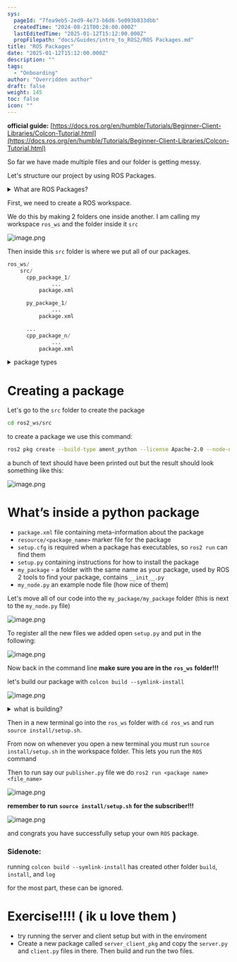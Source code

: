 ```yaml
---
sys:
  pageId: "7fea9eb5-2ed9-4e73-b6d6-5e093b833dbb"
  createdTime: "2024-08-21T00:28:00.000Z"
  lastEditedTime: "2025-01-12T15:12:00.000Z"
  propFilepath: "docs/Guides/intro_to_ROS2/ROS Packages.md"
title: "ROS Packages"
date: "2025-01-12T15:12:00.000Z"
description: ""
tags:
  - "Onboarding"
author: "Overridden author"
draft: false
weight: 145
toc: false
icon: ""
---
```


**official guide:** [https://docs.ros.org/en/humble/Tutorials/Beginner-Client-Libraries/Colcon-Tutorial.html](https://docs.ros.org/en/humble/Tutorials/Beginner-Client-Libraries/Colcon-Tutorial.html)

So far we have made multiple files and our folder is getting messy.

Let's structure our project by using ROS Packages.

<details>

<summary>What are ROS Packages?</summary>

ROS Packages are, as the name implies, packages of code that are highly sharable between ROS developers.

They consist of a folder, `package.xml` file, and source code

```python
      cpp_package_1/
		      ... imagine much code files here ..
          package.xml
```

</details>

First, we need to create a ROS workspace.

We do this by making 2 folders one inside another. I am calling my workspace `ros_ws` and the folder inside it `src`

![image.png](https://prod-files-secure.s3.us-west-2.amazonaws.com/d518164a-d88e-44d1-a4ee-3adb3bd8bce0/70706947-fd18-4537-a67b-e12946812d31/image.png?X-Amz-Algorithm=AWS4-HMAC-SHA256&X-Amz-Content-Sha256=UNSIGNED-PAYLOAD&X-Amz-Credential=ASIAZI2LB466ZLNBXZ74%2F20250329%2Fus-west-2%2Fs3%2Faws4_request&X-Amz-Date=20250329T220702Z&X-Amz-Expires=3600&X-Amz-Security-Token=IQoJb3JpZ2luX2VjEBYaCXVzLXdlc3QtMiJHMEUCIDT2O6gck9Os%2BJZYFQFMfHMttoSR189KwT6yWirJU0A5AiEA4C8rS473E%2Br3w8MvKFO0ajH7MXw3UTABuPfRcbaH7Qoq%2FwMIfxAAGgw2Mzc0MjMxODM4MDUiDK9IZoTFz%2FwTu7GoBircAxxIrTZvykmeKZ7lhF6%2B%2Fv0nJgEayCOrf5WIespKpHYpyVBhhOCpbIPiS3jSg8%2FHhCfvvLx3DXDK05CDBcRwlqX92y7L7lmInYGOAfCm3PoAwXunw0hXa858g3UhBBKO6T9%2BzTAVpm%2BfvtB%2BF8VdKRawPVWlWIA2C%2BdoJoipKx4KcYaZ17lr%2BEMbUFU%2FcGv0kEsJpf2HdSSBoBdpYMn31VuxBEBiBKKXVqlzAB%2Fvm6SOoTqzUS6AhhFwHt2GnNyt6grsGSy0yB21%2FwTXFs2Mcj8ei7WFtsBkhoArO0yBjEJDKouoLgEPYZCy%2BNcwgkhgXLzBd%2BLZjrpHqBvb5gGbunzqw2cEDLLBVoE1dvz6aqYydhewCDFgBpPqhp8StfHVdyHl3XIbJhRpA1deubl8G9wjBhO%2BxEDp1g41ydUqWoYxYlkC8un4TI8OFJ%2Bcq9im9EURy51EOpjsce4Gw1qSzto2N2IaCZw3RhZYwHsyrZilYklcVe3x%2BOdz03hyMzmUJXvzRaFrCR%2BRqdGSPvj%2BQ0LdUDvCxNtmZVtBVOBpwmQNGPgSEr9676dDKNTXZvofezLPuGPj7srTdIEaIYB3g2rxaBu4sC0cM8yj8qdukI9on1BGoKlMlxhckm2uMIrdob8GOqUBc9Ymgj8RHxug%2FaWW1AEuMt6XICTUyE1JhOLwWuMYCp%2FqufkM0FkpSifwrHi0hWimZGaNZMXW9FJ2bTu70qmaDDreYW0HtGHDMgFfq53Bw%2F4w8ZXDbvKLVx3DpikdXyOE%2Bf1soypBguhZGjl5cWicmV5zGPw3mNPB1vFSp5bxA6cu6yAzM5ySM6meKUo6FuOFSiOiSXJRvDaDgZ9Zgt5jOeshuVaM&X-Amz-Signature=86c8502f107ae6db2aac53270c4be7b16252189e60faf88b827f10c90b7f8e05&X-Amz-SignedHeaders=host&x-id=GetObject)

Then inside this `src` folder is where we put all of our packages.

```python
ros_ws/
    src/
      cpp_package_1/
		      ...
          package.xml

      py_package_1/
		      ...
          package.xml

      ...
      cpp_package_n/
		      ...
          package.xml

```

<details>

<summary>package types</summary>

packages can be either `C++` or python.

the intern file structure is different for each but for this guide we will stick to creating python packages

</details>

# Creating a package

Let's go to the `src` folder to create the package

```bash
cd ros2_ws/src
```

to create a package we use this command:

```bash
ros2 pkg create --build-type ament_python --license Apache-2.0 --node-name my_node my_package
```

a bunch of text should have been printed out but the result should look something like this:

![image.png](https://prod-files-secure.s3.us-west-2.amazonaws.com/d518164a-d88e-44d1-a4ee-3adb3bd8bce0/e6cf1e3f-8512-4a3e-b131-079f800bf3e8/image.png?X-Amz-Algorithm=AWS4-HMAC-SHA256&X-Amz-Content-Sha256=UNSIGNED-PAYLOAD&X-Amz-Credential=ASIAZI2LB466ZLNBXZ74%2F20250329%2Fus-west-2%2Fs3%2Faws4_request&X-Amz-Date=20250329T220702Z&X-Amz-Expires=3600&X-Amz-Security-Token=IQoJb3JpZ2luX2VjEBYaCXVzLXdlc3QtMiJHMEUCIDT2O6gck9Os%2BJZYFQFMfHMttoSR189KwT6yWirJU0A5AiEA4C8rS473E%2Br3w8MvKFO0ajH7MXw3UTABuPfRcbaH7Qoq%2FwMIfxAAGgw2Mzc0MjMxODM4MDUiDK9IZoTFz%2FwTu7GoBircAxxIrTZvykmeKZ7lhF6%2B%2Fv0nJgEayCOrf5WIespKpHYpyVBhhOCpbIPiS3jSg8%2FHhCfvvLx3DXDK05CDBcRwlqX92y7L7lmInYGOAfCm3PoAwXunw0hXa858g3UhBBKO6T9%2BzTAVpm%2BfvtB%2BF8VdKRawPVWlWIA2C%2BdoJoipKx4KcYaZ17lr%2BEMbUFU%2FcGv0kEsJpf2HdSSBoBdpYMn31VuxBEBiBKKXVqlzAB%2Fvm6SOoTqzUS6AhhFwHt2GnNyt6grsGSy0yB21%2FwTXFs2Mcj8ei7WFtsBkhoArO0yBjEJDKouoLgEPYZCy%2BNcwgkhgXLzBd%2BLZjrpHqBvb5gGbunzqw2cEDLLBVoE1dvz6aqYydhewCDFgBpPqhp8StfHVdyHl3XIbJhRpA1deubl8G9wjBhO%2BxEDp1g41ydUqWoYxYlkC8un4TI8OFJ%2Bcq9im9EURy51EOpjsce4Gw1qSzto2N2IaCZw3RhZYwHsyrZilYklcVe3x%2BOdz03hyMzmUJXvzRaFrCR%2BRqdGSPvj%2BQ0LdUDvCxNtmZVtBVOBpwmQNGPgSEr9676dDKNTXZvofezLPuGPj7srTdIEaIYB3g2rxaBu4sC0cM8yj8qdukI9on1BGoKlMlxhckm2uMIrdob8GOqUBc9Ymgj8RHxug%2FaWW1AEuMt6XICTUyE1JhOLwWuMYCp%2FqufkM0FkpSifwrHi0hWimZGaNZMXW9FJ2bTu70qmaDDreYW0HtGHDMgFfq53Bw%2F4w8ZXDbvKLVx3DpikdXyOE%2Bf1soypBguhZGjl5cWicmV5zGPw3mNPB1vFSp5bxA6cu6yAzM5ySM6meKUo6FuOFSiOiSXJRvDaDgZ9Zgt5jOeshuVaM&X-Amz-Signature=cd682e901dc34bf593d7bfdf436021084a50cfe694804a7fe8fa4086ea52ff25&X-Amz-SignedHeaders=host&x-id=GetObject)

# What’s inside a python package

- `package.xml` file containing meta-information about the package
- `resource/<package_name>` marker file for the package
- `setup.cfg` is required when a package has executables, so `ros2 run` can find them
- `setup.py` containing instructions for how to install the package
- `my_package` - a folder with the same name as your package, used by ROS 2 tools to find your package, contains `__init__.py`
- `my_node.py` an example node file (how nice of them)

Let's move all of our code into the `my_package/my_package` folder (this is next to the `my_node.py` file)

![image.png](https://prod-files-secure.s3.us-west-2.amazonaws.com/d518164a-d88e-44d1-a4ee-3adb3bd8bce0/9ce58f11-0da9-4d3e-b86d-506a9685d378/image.png?X-Amz-Algorithm=AWS4-HMAC-SHA256&X-Amz-Content-Sha256=UNSIGNED-PAYLOAD&X-Amz-Credential=ASIAZI2LB466ZLNBXZ74%2F20250329%2Fus-west-2%2Fs3%2Faws4_request&X-Amz-Date=20250329T220702Z&X-Amz-Expires=3600&X-Amz-Security-Token=IQoJb3JpZ2luX2VjEBYaCXVzLXdlc3QtMiJHMEUCIDT2O6gck9Os%2BJZYFQFMfHMttoSR189KwT6yWirJU0A5AiEA4C8rS473E%2Br3w8MvKFO0ajH7MXw3UTABuPfRcbaH7Qoq%2FwMIfxAAGgw2Mzc0MjMxODM4MDUiDK9IZoTFz%2FwTu7GoBircAxxIrTZvykmeKZ7lhF6%2B%2Fv0nJgEayCOrf5WIespKpHYpyVBhhOCpbIPiS3jSg8%2FHhCfvvLx3DXDK05CDBcRwlqX92y7L7lmInYGOAfCm3PoAwXunw0hXa858g3UhBBKO6T9%2BzTAVpm%2BfvtB%2BF8VdKRawPVWlWIA2C%2BdoJoipKx4KcYaZ17lr%2BEMbUFU%2FcGv0kEsJpf2HdSSBoBdpYMn31VuxBEBiBKKXVqlzAB%2Fvm6SOoTqzUS6AhhFwHt2GnNyt6grsGSy0yB21%2FwTXFs2Mcj8ei7WFtsBkhoArO0yBjEJDKouoLgEPYZCy%2BNcwgkhgXLzBd%2BLZjrpHqBvb5gGbunzqw2cEDLLBVoE1dvz6aqYydhewCDFgBpPqhp8StfHVdyHl3XIbJhRpA1deubl8G9wjBhO%2BxEDp1g41ydUqWoYxYlkC8un4TI8OFJ%2Bcq9im9EURy51EOpjsce4Gw1qSzto2N2IaCZw3RhZYwHsyrZilYklcVe3x%2BOdz03hyMzmUJXvzRaFrCR%2BRqdGSPvj%2BQ0LdUDvCxNtmZVtBVOBpwmQNGPgSEr9676dDKNTXZvofezLPuGPj7srTdIEaIYB3g2rxaBu4sC0cM8yj8qdukI9on1BGoKlMlxhckm2uMIrdob8GOqUBc9Ymgj8RHxug%2FaWW1AEuMt6XICTUyE1JhOLwWuMYCp%2FqufkM0FkpSifwrHi0hWimZGaNZMXW9FJ2bTu70qmaDDreYW0HtGHDMgFfq53Bw%2F4w8ZXDbvKLVx3DpikdXyOE%2Bf1soypBguhZGjl5cWicmV5zGPw3mNPB1vFSp5bxA6cu6yAzM5ySM6meKUo6FuOFSiOiSXJRvDaDgZ9Zgt5jOeshuVaM&X-Amz-Signature=34d7253d1c7143a27aa3f497863c705a45bb60fda10a36510a323f25a47e7cd2&X-Amz-SignedHeaders=host&x-id=GetObject)

To register all the new files we added open `setup.py` and put in the following:

![image.png](https://prod-files-secure.s3.us-west-2.amazonaws.com/d518164a-d88e-44d1-a4ee-3adb3bd8bce0/1cd7c262-4cae-4496-9d75-c178537d24a2/image.png?X-Amz-Algorithm=AWS4-HMAC-SHA256&X-Amz-Content-Sha256=UNSIGNED-PAYLOAD&X-Amz-Credential=ASIAZI2LB466ZLNBXZ74%2F20250329%2Fus-west-2%2Fs3%2Faws4_request&X-Amz-Date=20250329T220702Z&X-Amz-Expires=3600&X-Amz-Security-Token=IQoJb3JpZ2luX2VjEBYaCXVzLXdlc3QtMiJHMEUCIDT2O6gck9Os%2BJZYFQFMfHMttoSR189KwT6yWirJU0A5AiEA4C8rS473E%2Br3w8MvKFO0ajH7MXw3UTABuPfRcbaH7Qoq%2FwMIfxAAGgw2Mzc0MjMxODM4MDUiDK9IZoTFz%2FwTu7GoBircAxxIrTZvykmeKZ7lhF6%2B%2Fv0nJgEayCOrf5WIespKpHYpyVBhhOCpbIPiS3jSg8%2FHhCfvvLx3DXDK05CDBcRwlqX92y7L7lmInYGOAfCm3PoAwXunw0hXa858g3UhBBKO6T9%2BzTAVpm%2BfvtB%2BF8VdKRawPVWlWIA2C%2BdoJoipKx4KcYaZ17lr%2BEMbUFU%2FcGv0kEsJpf2HdSSBoBdpYMn31VuxBEBiBKKXVqlzAB%2Fvm6SOoTqzUS6AhhFwHt2GnNyt6grsGSy0yB21%2FwTXFs2Mcj8ei7WFtsBkhoArO0yBjEJDKouoLgEPYZCy%2BNcwgkhgXLzBd%2BLZjrpHqBvb5gGbunzqw2cEDLLBVoE1dvz6aqYydhewCDFgBpPqhp8StfHVdyHl3XIbJhRpA1deubl8G9wjBhO%2BxEDp1g41ydUqWoYxYlkC8un4TI8OFJ%2Bcq9im9EURy51EOpjsce4Gw1qSzto2N2IaCZw3RhZYwHsyrZilYklcVe3x%2BOdz03hyMzmUJXvzRaFrCR%2BRqdGSPvj%2BQ0LdUDvCxNtmZVtBVOBpwmQNGPgSEr9676dDKNTXZvofezLPuGPj7srTdIEaIYB3g2rxaBu4sC0cM8yj8qdukI9on1BGoKlMlxhckm2uMIrdob8GOqUBc9Ymgj8RHxug%2FaWW1AEuMt6XICTUyE1JhOLwWuMYCp%2FqufkM0FkpSifwrHi0hWimZGaNZMXW9FJ2bTu70qmaDDreYW0HtGHDMgFfq53Bw%2F4w8ZXDbvKLVx3DpikdXyOE%2Bf1soypBguhZGjl5cWicmV5zGPw3mNPB1vFSp5bxA6cu6yAzM5ySM6meKUo6FuOFSiOiSXJRvDaDgZ9Zgt5jOeshuVaM&X-Amz-Signature=33b28fbd8e85623183d5351cdfb8a163cd84961307e1c75679a1d64670772024&X-Amz-SignedHeaders=host&x-id=GetObject)

Now back in the command line **make sure you are in the** **`ros_ws`** **folder!!!**

let's build our package with `colcon build --symlink-install`

![image.png](https://prod-files-secure.s3.us-west-2.amazonaws.com/d518164a-d88e-44d1-a4ee-3adb3bd8bce0/2f2a0d27-b173-48fd-b189-5f5c0ce65619/image.png?X-Amz-Algorithm=AWS4-HMAC-SHA256&X-Amz-Content-Sha256=UNSIGNED-PAYLOAD&X-Amz-Credential=ASIAZI2LB466ZLNBXZ74%2F20250329%2Fus-west-2%2Fs3%2Faws4_request&X-Amz-Date=20250329T220702Z&X-Amz-Expires=3600&X-Amz-Security-Token=IQoJb3JpZ2luX2VjEBYaCXVzLXdlc3QtMiJHMEUCIDT2O6gck9Os%2BJZYFQFMfHMttoSR189KwT6yWirJU0A5AiEA4C8rS473E%2Br3w8MvKFO0ajH7MXw3UTABuPfRcbaH7Qoq%2FwMIfxAAGgw2Mzc0MjMxODM4MDUiDK9IZoTFz%2FwTu7GoBircAxxIrTZvykmeKZ7lhF6%2B%2Fv0nJgEayCOrf5WIespKpHYpyVBhhOCpbIPiS3jSg8%2FHhCfvvLx3DXDK05CDBcRwlqX92y7L7lmInYGOAfCm3PoAwXunw0hXa858g3UhBBKO6T9%2BzTAVpm%2BfvtB%2BF8VdKRawPVWlWIA2C%2BdoJoipKx4KcYaZ17lr%2BEMbUFU%2FcGv0kEsJpf2HdSSBoBdpYMn31VuxBEBiBKKXVqlzAB%2Fvm6SOoTqzUS6AhhFwHt2GnNyt6grsGSy0yB21%2FwTXFs2Mcj8ei7WFtsBkhoArO0yBjEJDKouoLgEPYZCy%2BNcwgkhgXLzBd%2BLZjrpHqBvb5gGbunzqw2cEDLLBVoE1dvz6aqYydhewCDFgBpPqhp8StfHVdyHl3XIbJhRpA1deubl8G9wjBhO%2BxEDp1g41ydUqWoYxYlkC8un4TI8OFJ%2Bcq9im9EURy51EOpjsce4Gw1qSzto2N2IaCZw3RhZYwHsyrZilYklcVe3x%2BOdz03hyMzmUJXvzRaFrCR%2BRqdGSPvj%2BQ0LdUDvCxNtmZVtBVOBpwmQNGPgSEr9676dDKNTXZvofezLPuGPj7srTdIEaIYB3g2rxaBu4sC0cM8yj8qdukI9on1BGoKlMlxhckm2uMIrdob8GOqUBc9Ymgj8RHxug%2FaWW1AEuMt6XICTUyE1JhOLwWuMYCp%2FqufkM0FkpSifwrHi0hWimZGaNZMXW9FJ2bTu70qmaDDreYW0HtGHDMgFfq53Bw%2F4w8ZXDbvKLVx3DpikdXyOE%2Bf1soypBguhZGjl5cWicmV5zGPw3mNPB1vFSp5bxA6cu6yAzM5ySM6meKUo6FuOFSiOiSXJRvDaDgZ9Zgt5jOeshuVaM&X-Amz-Signature=be6121e08e7de0855c392cbb699ec36c99ee6f939b922cba8c7910a869bd0f05&X-Amz-SignedHeaders=host&x-id=GetObject)

<details>

<summary>what is building?</summary>

if you are a CS major at Rose-Hulman you will learn the answer to this in CSSE132

but TLDR; is it combines all the code files into one program that can be run easily 

</details>

Then in a new terminal go into the `ros_ws` folder with `cd ros_ws` and run `source install/setup.sh`. 

From now on whenever you open a new terminal you must run `source install/setup.sh` in the workspace folder. This lets you run the `ROS` command

Then to run say our `publisher.py` file we do `ros2 run <package name> <file_name>`

![image.png](https://prod-files-secure.s3.us-west-2.amazonaws.com/d518164a-d88e-44d1-a4ee-3adb3bd8bce0/4f4b1219-3a44-4632-aa0a-ce3471699f59/image.png?X-Amz-Algorithm=AWS4-HMAC-SHA256&X-Amz-Content-Sha256=UNSIGNED-PAYLOAD&X-Amz-Credential=ASIAZI2LB466ZLNBXZ74%2F20250329%2Fus-west-2%2Fs3%2Faws4_request&X-Amz-Date=20250329T220702Z&X-Amz-Expires=3600&X-Amz-Security-Token=IQoJb3JpZ2luX2VjEBYaCXVzLXdlc3QtMiJHMEUCIDT2O6gck9Os%2BJZYFQFMfHMttoSR189KwT6yWirJU0A5AiEA4C8rS473E%2Br3w8MvKFO0ajH7MXw3UTABuPfRcbaH7Qoq%2FwMIfxAAGgw2Mzc0MjMxODM4MDUiDK9IZoTFz%2FwTu7GoBircAxxIrTZvykmeKZ7lhF6%2B%2Fv0nJgEayCOrf5WIespKpHYpyVBhhOCpbIPiS3jSg8%2FHhCfvvLx3DXDK05CDBcRwlqX92y7L7lmInYGOAfCm3PoAwXunw0hXa858g3UhBBKO6T9%2BzTAVpm%2BfvtB%2BF8VdKRawPVWlWIA2C%2BdoJoipKx4KcYaZ17lr%2BEMbUFU%2FcGv0kEsJpf2HdSSBoBdpYMn31VuxBEBiBKKXVqlzAB%2Fvm6SOoTqzUS6AhhFwHt2GnNyt6grsGSy0yB21%2FwTXFs2Mcj8ei7WFtsBkhoArO0yBjEJDKouoLgEPYZCy%2BNcwgkhgXLzBd%2BLZjrpHqBvb5gGbunzqw2cEDLLBVoE1dvz6aqYydhewCDFgBpPqhp8StfHVdyHl3XIbJhRpA1deubl8G9wjBhO%2BxEDp1g41ydUqWoYxYlkC8un4TI8OFJ%2Bcq9im9EURy51EOpjsce4Gw1qSzto2N2IaCZw3RhZYwHsyrZilYklcVe3x%2BOdz03hyMzmUJXvzRaFrCR%2BRqdGSPvj%2BQ0LdUDvCxNtmZVtBVOBpwmQNGPgSEr9676dDKNTXZvofezLPuGPj7srTdIEaIYB3g2rxaBu4sC0cM8yj8qdukI9on1BGoKlMlxhckm2uMIrdob8GOqUBc9Ymgj8RHxug%2FaWW1AEuMt6XICTUyE1JhOLwWuMYCp%2FqufkM0FkpSifwrHi0hWimZGaNZMXW9FJ2bTu70qmaDDreYW0HtGHDMgFfq53Bw%2F4w8ZXDbvKLVx3DpikdXyOE%2Bf1soypBguhZGjl5cWicmV5zGPw3mNPB1vFSp5bxA6cu6yAzM5ySM6meKUo6FuOFSiOiSXJRvDaDgZ9Zgt5jOeshuVaM&X-Amz-Signature=731139a58cf15599607b6db8ce4045d241cbcb516a6397a0761a10e5679f2785&X-Amz-SignedHeaders=host&x-id=GetObject)

**remember to run** **`source install/setup.sh`** **for the subscriber!!!**

![image.png](https://prod-files-secure.s3.us-west-2.amazonaws.com/d518164a-d88e-44d1-a4ee-3adb3bd8bce0/02121119-dad4-49ec-8356-c956108b4243/image.png?X-Amz-Algorithm=AWS4-HMAC-SHA256&X-Amz-Content-Sha256=UNSIGNED-PAYLOAD&X-Amz-Credential=ASIAZI2LB466ZLNBXZ74%2F20250329%2Fus-west-2%2Fs3%2Faws4_request&X-Amz-Date=20250329T220702Z&X-Amz-Expires=3600&X-Amz-Security-Token=IQoJb3JpZ2luX2VjEBYaCXVzLXdlc3QtMiJHMEUCIDT2O6gck9Os%2BJZYFQFMfHMttoSR189KwT6yWirJU0A5AiEA4C8rS473E%2Br3w8MvKFO0ajH7MXw3UTABuPfRcbaH7Qoq%2FwMIfxAAGgw2Mzc0MjMxODM4MDUiDK9IZoTFz%2FwTu7GoBircAxxIrTZvykmeKZ7lhF6%2B%2Fv0nJgEayCOrf5WIespKpHYpyVBhhOCpbIPiS3jSg8%2FHhCfvvLx3DXDK05CDBcRwlqX92y7L7lmInYGOAfCm3PoAwXunw0hXa858g3UhBBKO6T9%2BzTAVpm%2BfvtB%2BF8VdKRawPVWlWIA2C%2BdoJoipKx4KcYaZ17lr%2BEMbUFU%2FcGv0kEsJpf2HdSSBoBdpYMn31VuxBEBiBKKXVqlzAB%2Fvm6SOoTqzUS6AhhFwHt2GnNyt6grsGSy0yB21%2FwTXFs2Mcj8ei7WFtsBkhoArO0yBjEJDKouoLgEPYZCy%2BNcwgkhgXLzBd%2BLZjrpHqBvb5gGbunzqw2cEDLLBVoE1dvz6aqYydhewCDFgBpPqhp8StfHVdyHl3XIbJhRpA1deubl8G9wjBhO%2BxEDp1g41ydUqWoYxYlkC8un4TI8OFJ%2Bcq9im9EURy51EOpjsce4Gw1qSzto2N2IaCZw3RhZYwHsyrZilYklcVe3x%2BOdz03hyMzmUJXvzRaFrCR%2BRqdGSPvj%2BQ0LdUDvCxNtmZVtBVOBpwmQNGPgSEr9676dDKNTXZvofezLPuGPj7srTdIEaIYB3g2rxaBu4sC0cM8yj8qdukI9on1BGoKlMlxhckm2uMIrdob8GOqUBc9Ymgj8RHxug%2FaWW1AEuMt6XICTUyE1JhOLwWuMYCp%2FqufkM0FkpSifwrHi0hWimZGaNZMXW9FJ2bTu70qmaDDreYW0HtGHDMgFfq53Bw%2F4w8ZXDbvKLVx3DpikdXyOE%2Bf1soypBguhZGjl5cWicmV5zGPw3mNPB1vFSp5bxA6cu6yAzM5ySM6meKUo6FuOFSiOiSXJRvDaDgZ9Zgt5jOeshuVaM&X-Amz-Signature=d475ebb79897fb6201efe7822cf39b8c2e1157b71467a89f3d7194695bc2852e&X-Amz-SignedHeaders=host&x-id=GetObject)

and congrats you have successfully setup your own `ROS` package.

### Sidenote:

running `colcon build --symlink-install` has created other folder `build`, `install`, and `log`

for the most part, these can be ignored.

# Exercise!!!! ( ik u love them )

- try running the server and client setup but with in the enviroment
- Create a new package called `server_client_pkg` and copy the `server.py` and `client.py` files in there. Then build and run the two files.
